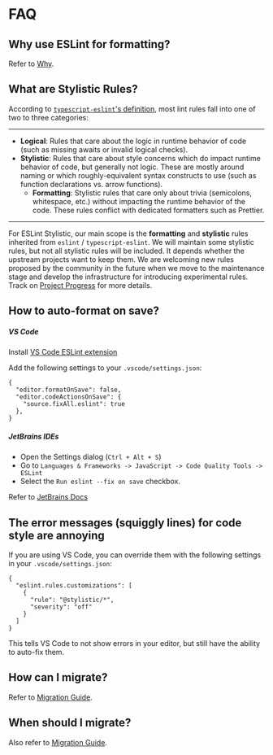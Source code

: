 # FAQ

## Why use ESLint for formatting?

Refer to [Why](/guide/why).

## What are Stylistic Rules?

According to [`typescript-eslint`'s definition](https://typescript-eslint.io/linting/troubleshooting/formatting/#eslint-core-and-formatting), most lint rules fall into one of two to three categories:

---

- **Logical**: Rules that care about the logic in runtime behavior of code (such as missing awaits or invalid logical checks).
- **Stylistic**: Rules that care about style concerns which do impact runtime behavior of code, but generally not logic. These are mostly around naming or which roughly-equivalent syntax constructs to use (such as function declarations vs. arrow functions).
  - **Formatting**: Stylistic rules that care only about trivia (semicolons, whitespace, etc.) without impacting the runtime behavior of the code. These rules conflict with dedicated formatters such as Prettier.

---

For ESLint Stylistic, our main scope is the **formatting** and **stylistic** rules inherited from `eslint` / `typescript-eslint`. We will maintain some stylistic rules, but not all stylistic rules will be included. It depends whether the upstream projects want to keep them. We are welcoming new rules proposed by the community in the future when we move to the maintenance stage and develop the infrastructure for introducing experimental rules. Track on [Project Progress](/contribute/project-progress) for more details.

## How to auto-format on save?

##### VS Code

Install [VS Code ESLint extension](https://marketplace.visualstudio.com/items?itemName=dbaeumer.vscode-eslint)

Add the following settings to your `.vscode/settings.json`:

```jsonc
{
  "editor.formatOnSave": false,
  "editor.codeActionsOnSave": {
    "source.fixAll.eslint": true
  },
}
```
##### JetBrains IDEs

- Open the Settings dialog (`Ctrl + Alt + S`)
- Go to `Languages & Frameworks -> JavaScript -> Code Quality Tools -> ESLint`
- Select the `Run eslint --fix on save` checkbox.

Refer to [JetBrains Docs](https://www.jetbrains.com/help/idea/eslint.html#ws_eslint_configure_run_eslint_on_save)

## The error messages (squiggly lines) for code style are annoying

If you are using VS Code, you can override them with the following settings in your `.vscode/settings.json`:

```jsonc
{
  "eslint.rules.customizations": [
    {
      "rule": "@stylistic/*",
      "severity": "off"
    }
  ]
}
```

This tells VS Code to not show errors in your editor, but still have the ability to auto-fix them.

## How can I migrate?

Refer to [Migration Guide](/guide/migration).

## When should I migrate?

Also refer to [Migration Guide](/guide/migration#when-should-i-migrate).
